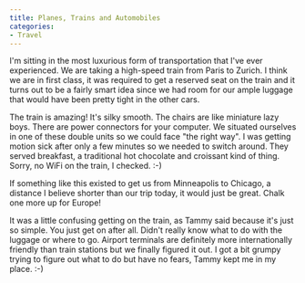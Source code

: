 ```yaml
---
title: Planes, Trains and Automobiles
categories:
- Travel
---
```


I'm sitting in the most luxurious form of transportation that I've ever experienced. We are taking a high-speed train from Paris to Zurich. I think we are in first class, it was required to get a reserved seat on the train and it turns out to be a fairly smart idea since we had room for our ample luggage that would have been pretty tight in the other cars.

The train is amazing! It's silky smooth. The chairs are like miniature lazy boys. There are power connectors for your computer. We situated ourselves in one of these double units so we could face "the right way". I was getting motion sick after only a few minutes so we needed to switch around. They served breakfast, a traditional hot chocolate and croissant kind of thing. Sorry, no WiFi on the train, I checked. :-)

If something like this existed to get us from Minneapolis to Chicago, a distance I believe shorter than our trip today, it would just be great. Chalk one more up for Europe!

It was a little confusing getting on the train, as Tammy said because it's just so simple. You just get on after all. Didn't really know what to do with the luggage or where to go. Airport terminals are definitely more internationally friendly than train stations but we finally figured it out. I got a bit grumpy trying to figure out what to do but have no fears, Tammy kept me in my place. :-)
